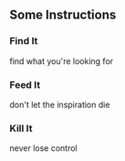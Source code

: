 ## Some Instructions

### Find It
find what you're looking for
### Feed It
don't let the inspiration die
### Kill It
never lose control
